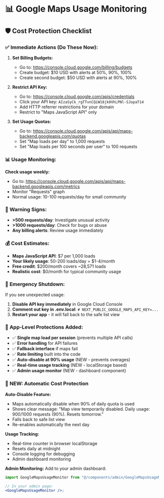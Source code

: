 # 📊 Google Maps Usage Monitoring

## 🛡️ Cost Protection Checklist

### ✅ **Immediate Actions (Do These Now):**

1. **Set Billing Budgets:**

   - Go to: https://console.cloud.google.com/billing/budgets
   - Create budget: $10 USD with alerts at 50%, 90%, 100%
   - Create second budget: $50 USD with alerts at 90%, 100%

2. **Restrict API Key:**

   - Go to: https://console.cloud.google.com/apis/credentials
   - Click your API key: `AIzaSyCk_rgTTvnCQiW18jk0VhLPNl-SJopaT14`
   - Add HTTP referrer restrictions for your domain
   - Restrict to "Maps JavaScript API" only

3. **Set Usage Quotas:**
   - Go to: https://console.cloud.google.com/apis/api/maps-backend.googleapis.com/quotas
   - Set "Map loads per day" to 1,000 requests
   - Set "Map loads per 100 seconds per user" to 100 requests

### 📊 **Usage Monitoring:**

**Check usage weekly:**

- Go to: https://console.cloud.google.com/apis/api/maps-backend.googleapis.com/metrics
- Monitor "Requests" graph
- Normal usage: 10-100 requests/day for small community

### 🚨 **Warning Signs:**

- **>500 requests/day**: Investigate unusual activity
- **>1000 requests/day**: Check for bugs or abuse
- **Any billing alerts**: Review usage immediately

### 💰 **Cost Estimates:**

- **Maps JavaScript API**: $7 per 1,000 loads
- **Your likely usage**: 50-200 loads/day = $1-4/month
- **Free credit**: $200/month covers ~28,571 loads
- **Realistic cost**: $0/month for typical community usage

### 🔧 **Emergency Shutdown:**

If you see unexpected usage:

1. **Disable API key immediately** in Google Cloud Console
2. **Comment out key in .env.local**: `# NEXT_PUBLIC_GOOGLE_MAPS_API_KEY=...`
3. **Restart your app** - it will fall back to the safe list view

### 📱 **App-Level Protections Added:**

- ✅ **Single map load per session** (prevents multiple API calls)
- ✅ **Error handling** for API failures
- ✅ **Fallback interface** if maps fail
- ✅ **Rate limiting** built into the code
- ✅ **Auto-disable at 90% usage** (NEW - prevents overages)
- ✅ **Real-time usage tracking** (NEW - localStorage based)
- ✅ **Admin usage monitor** (NEW - dashboard component)

### 🚀 **NEW: Automatic Cost Protection**

**Auto-Disable Feature:**

- Maps automatically disable when 90% of daily quota is used
- Shows clear message: "Map view temporarily disabled. Daily usage: 900/1000 requests (90%). Resets tomorrow."
- Falls back to safe list view
- Re-enables automatically the next day

**Usage Tracking:**

- Real-time counter in browser localStorage
- Resets daily at midnight
- Console logging for debugging
- Admin dashboard monitoring

**Admin Monitoring:**
Add to your admin dashboard:

```jsx
import GoogleMapsUsageMonitor from "@/components/admin/GoogleMapsUsageMonitor";

// In your admin page:
<GoogleMapsUsageMonitor />;
```

